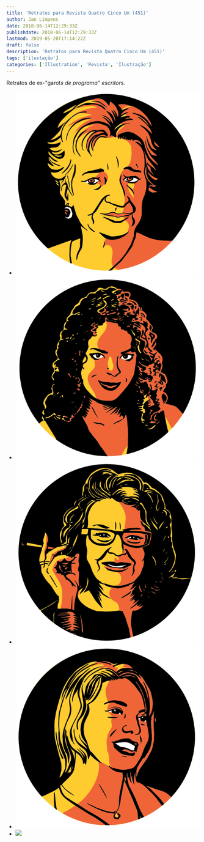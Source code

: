 ```yaml
---
title: 'Retratos para Revista Quatro Cinco Um (451)'
author: Jan Limpens
date: 2018-06-14T12:29:33Z
publishdate: 2018-06-14T12:29:33Z
lastmod: 2019-05-28T17:14:22Z
draft: false
description: 'Retratos para Revista Quatro Cinco Um (451)'
tags: ['ilustação']
categories: ['Illustration', 'Revista', 'Ilustração']
---
```



<!-- wp:paragraph -->
Retratos de ex-"garot*s de programa" escritor*s.
 <!-- /wp:paragraph --> <!-- wp:gallery {"ids":[1122,1123,1124,1125,1126],"columns":3,"linkTo":"attachment"} --> 
- ![](Garotas-de-Programa-Lourdes-Barreto.png)
- ![](Garotas-de-Programa-Amara-Moira.png)
- ![](Garotas-de-Programa-Gabriela-Leite.png)
- ![](Garotas-de-Programa-Monique-Prada.png)
- ![](Garotas-de-Programa-Zeichenfläche-6.png)

 <!-- /wp:gallery -->
